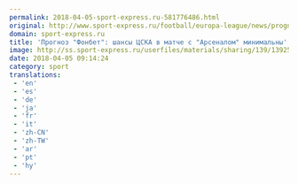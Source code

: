 ```yaml
---
permalink: 2018-04-05-sport-express.ru-581776486.html
original: http://www.sport-express.ru/football/europa-league/news/prognoz-fonbet-shansy-cska-v-matche-s-arsenalom-minimalny-1392592/
domain: sport-express.ru
title: 'Прогноз "Фонбет": шансы ЦСКА в матче с "Арсеналом" минимальны'
image: http://ss.sport-express.ru/userfiles/materials/sharing/139/1392592.jpg
date: 2018-04-05 09:14:24
category: sport
translations: 
 - 'en'
 - 'es'
 - 'de'
 - 'ja'
 - 'fr'
 - 'it'
 - 'zh-CN'
 - 'zh-TW'
 - 'ar'
 - 'pt'
 - 'hy'
---
```


